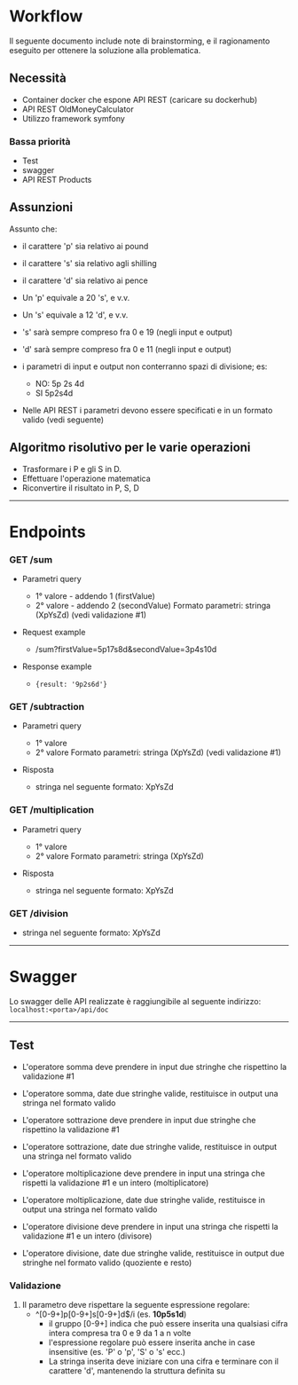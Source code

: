 # Workflow

Il seguente documento include note di brainstorming, e il ragionamento eseguito per ottenere la soluzione alla problematica.

## Necessità
- Container docker che espone API REST (caricare su dockerhub)
- API REST OldMoneyCalculator 
- Utilizzo framework symfony

### Bassa priorità
- Test
- swagger
- API REST Products


## Assunzioni

Assunto che:
- il carattere 'p' sia relativo ai pound
- il carattere 's' sia relativo agli shilling
- il carattere 'd' sia relativo ai pence

- Un 'p' equivale a 20 's', e v.v.
- Un 's' equivale a 12 'd', e v.v.  

- 's' sarà sempre compreso fra 0 e 19 (negli input e output)
- 'd' sarà sempre compreso fra 0 e 11 (negli input e output)

- i parametri di input e output non conterranno spazi di divisione; es:
  - NO: 5p 2s 4d
  - SI 5p2s4d
- Nelle API REST i parametri devono essere specificati e in un formato valido (vedi seguente)


## Algoritmo risolutivo per le varie operazioni

- Trasformare i P e gli S in D.
- Effettuare l'operazione matematica
- Riconvertire il risultato in P, S, D 

---

# Endpoints

### GET /sum 

- Parametri query
    - 1° valore - addendo 1 (firstValue)
    - 2° valore - addendo 2 (secondValue)
      Formato parametri: stringa (XpYsZd) (vedi validazione #1)
  
- Request example
  - /sum?firstValue=5p17s8d&secondValue=3p4s10d

- Response example
  - `{result: '9p2s6d'}`

### GET /subtraction

- Parametri query
    - 1° valore
    - 2° valore
      Formato parametri: stringa (XpYsZd) (vedi validazione #1)

- Risposta
    - stringa nel seguente formato: XpYsZd


### GET /multiplication

  - Parametri query
    - 1° valore 
    - 2° valore 
  Formato parametri: stringa (XpYsZd)  

  - Risposta
    - stringa nel seguente formato: XpYsZd

### GET /division
- stringa nel seguente formato: XpYsZd 

---

# Swagger

Lo swagger delle API realizzate è raggiungibile al seguente indirizzo:
`localhost:<porta>/api/doc`


---

## Test

- L'operatore somma deve prendere in input due stringhe che rispettino la validazione #1
- L'operatore somma, date due stringhe valide, restituisce in output una stringa nel formato valido

- L'operatore sottrazione deve prendere in input due stringhe che rispettino la validazione #1
- L'operatore sottrazione, date due stringhe valide, restituisce in output una stringa nel formato valido

- L'operatore moltiplicazione deve prendere in input una stringa che rispetti la validazione #1 e un intero (moltiplicatore)
- L'operatore moltiplicazione, date due stringhe valide, restituisce in output una stringa nel formato valido

- L'operatore divisione deve prendere in input una stringa che rispetti la validazione #1 e un intero (divisore)
- L'operatore divisione, date due stringhe valide, restituisce in output due stringhe nel formato valido (quoziente e resto)

### Validazione  
1. Il parametro deve rispettare la seguente espressione regolare:
    - ^[0-9+]p[0-9+]s[0-9+]d$/i (es. **10p5s1d**)
      - il gruppo [0-9+] indica che può essere inserita una qualsiasi cifra intera compresa tra 0 e 9 da 1 a n volte
      - l'espressione regolare può essere inserita anche in case insensitive (es. 'P' o 'p', 'S' o 's' ecc.)
      - La stringa inserita deve iniziare con una cifra e terminare con il carattere 'd', mantenendo la struttura definita su

